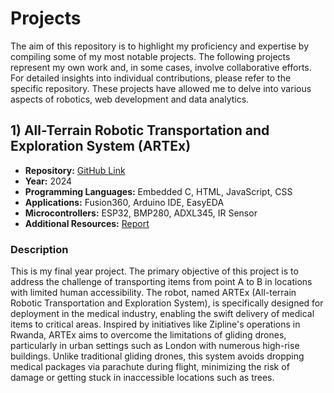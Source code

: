 # Projects
The aim of this repository is to highlight my proficiency and expertise by compiling some of my most notable projects. The following projects represent my own work and, in some cases, involve collaborative efforts. For detailed insights into individual contributions, please refer to the specific repository. These projects have allowed me to delve into various aspects of robotics, web development and data analytics.
## 1) All-Terrain Robotic Transportation and Exploration System (ARTEx)

- **Repository:** [GitHub Link](https://github.com/SamuelAkintomide/ARTEx)
- **Year:** 2024
- **Programming Languages:** Embedded C, HTML, JavaScript, CSS
- **Applications:** Fusion360, Arduino IDE, EasyEDA
- **Microcontrollers:** ESP32, BMP280, ADXL345, IR Sensor 
- **Additional Resources:** [Report](https://github.com/SamuelAkintomide/ARTEx/blob/main/Final%20Year%20Report.pdf)
  
### Description

This is my final year project. The primary objective of this project is to address the challenge of transporting items from point A to B in locations with limited human accessibility. The robot, named ARTEx (All-terrain Robotic Transportation and Exploration System), is specifically designed for deployment in the medical industry, enabling the swift delivery of medical items to critical areas. Inspired by initiatives like Zipline's operations in Rwanda, ARTEx aims to overcome the limitations of gliding drones, particularly in urban settings such as London with numerous high-rise buildings. Unlike traditional gliding drones, this system avoids dropping medical packages via parachute during flight, minimizing the risk of damage or getting stuck in inaccessible locations such as trees.
